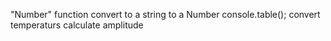 "Number" function convert to a string to a Number
console.table();
convert temperaturs
calculate amplitude

